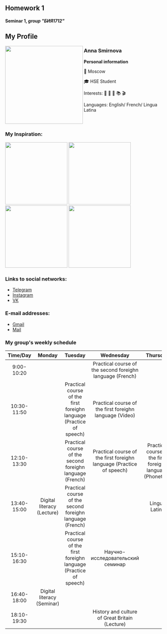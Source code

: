 ## Homework 1
#### Seminar 1, _group "БИЯ1712"_

## My Profile 
<img src="https://pp.userapi.com/c637725/v637725238/41f6d/Mcc4RwIDMxc.jpg" width="250" height="250" align="left"/> 

### **Anna Smirnova** 

**Personal information**

:milky_way: Moscow

:mortar_board: HSE Student

Interests: :musical_note: :musical_keyboard: :basketball: :books: :clapper:

Languages: English/ French/ Lingua Latina 

<br clear="all"/> 

  
### My Inspiration:
<img src="https://pp.userapi.com/c841030/v841030913/55ee4/7ctHybpbAxY.jpg" width="200" height="200" />             <img src="https://pp.userapi.com/c834301/v834301156/41a5e/uPowXJlQMes.jpg" width="200" height="200" />             <img src="https://pp.userapi.com/c840025/v840025156/1d3be/7C6qm1nLc48.jpg" width="200" height="200" />             <img src="https://pp.userapi.com/c639429/v639429962/61026/bxv1aUL0dHU.jpg" width="200" height="200" />




### Links to social networks:
* [Telegram](https://t.me/annushc)
* [Instagram](https://www.instagram.com/annushc/)
* [VK](https://vk.com/annushc)
### E-mail addresses:
* [Gmail](mailto:annushc@gmail.ru)
* [Mail](mailto:annushc@mail.ru)

### My group's weekly schedule

Time/Day|Monday|Tuesday|Wednesday|Thursday|Friday|Saturday
:---:|:---:|:---:|:---:|:---:|:---:|:---:|
|9:00-10:20|||Practical course of the second foreighn language (French)
10:30-11:50||Practical course of the first foreighn language (Practice of speech)|Practical course of the first foreighn language (Video)||Practical course of the first foreighn language (Grammar)|
12:10-13:30||Practical course of the second foreighn language (French)|Practical course of the first foreighn language (Practice of speech)|Practical course of the first foreighn language (Phonetics)|Practical course of the first foreighn language (Grammar)|
13:40-15:00|Digital literacy (Lecture)|Practical course of the second foreighn language (French)||Lingua Latina||
15:10-16:30||Practical course of the first foreighn language (Practice of speech)|Научно-исследовательский семинар||History and culture of Great Britain (Seminar)|
16:40-18:00|Digital literacy (Seminar)||||
18:10-19:30|||History and culture of Great Britain (Lecture)|||


